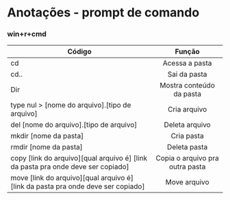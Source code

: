 # Anotações - prompt de comando
### win+r+cmd
|Código|Função|
|-|:-:|
|cd|Acessa a pasta|
|cd..|Sai da pasta|
|Dir|Mostra conteúdo da pasta|
|type nul > [nome do arquivo].[tipo de arquivo] |Cria arquivo|
|del [nome do arquivo].[tipo de arquivo]|Deleta arquivo|
|mkdir [nome da pasta]|Cria pasta|
|rmdir [nome da pasta]|Deleta pasta|
|copy [link do arquivo][qual arquivo é] [link da pasta pra onde deve ser copiado]|Copia o arquivo pra outra pasta|
|move [link do arquivo][qual arquivo é] [link da pasta pra onde deve ser copiado]|Move arquivo|

